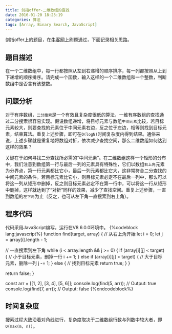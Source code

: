 ```yaml
---
title: 剑指offer-二维数组的查找
date: 2016-01-20 18:23:19
categories: 算法
tags: [Array, Binary Search, JavaScript]
---
```

剑指offer上的题目，在[牛客网](https://www.nowcoder.com/)上刷题通过，下面记录相关思路。

## 题目描述
在一个二维数组中，每一行都按照从左到右递增的顺序排序，每一列都按照从上到下递增的顺序排序。请完成一个函数，输入这样的一个二维数组和一个整数，判断数组中是否含有该整数。

## 问题分析
对于有序数组，`二分搜索`是一个有效且复杂度很低的算法，一维有序数组的查找通过二分搜索很容易实现。假设数组递增，将目标元素与数组`中间元素`比较，若目标元素较大，则要查找的元素位于中间元素右边，反之位于左边，相等则找到目标元素，结束算法。重复上述步骤，即可在`O(logN)`时间复杂度内得到结果。通俗来说，上述步骤就是重复地将数组对折，依次减少查找空间，那么二维数组如何达到这样的效果？
<!--more-->
关键在于如何寻找二分查找所必需的“中间元素”。在二维数组这样一个矩形的分布中，我们注意到数组第一行与最后一列的元素具有特殊性，它们以数组`右上角`元素为分界点，第一行元素都比它小，最后一列元素都比它大，这非常符合二分查找的中间元素的条件。若目标元素比它小，则目标元素必定不在最后一列中，那么可以将这一列从矩形中删掉，反之则目标元素必定不在第一行中，可以将这一行从矩形中删掉，这样就达到了“对折”同样的效果，减少了查找空间。重复上述步骤，一直到数组的`左下角`为止（反之，也可从左下角一直搜索到右上角）。

## 程序代码
代码采用JavaScript编写，运行在V8 6.0.0环境中。
{%codeblock lang:javascript%}
function find(target, array) {
  // 从右上角开始
  let i = 0;
  let j = array[i].length - 1;

  // 一直搜索到左下角
  while (i < array.length && j >= 0) {
    if (array[i][j] < target) {
      // 小于目标元素，删掉一行
      i += 1;
    } else if (array[i][j] > target) {
      // 大于目标元素，删除一列
      j -= 1;
    } else {
      // 找到目标元素
      return true;
    }
  }

  return false;
}

const arr = [[1, 2], [3, 4], [5, 6]];
console.log(find(5, arr));    // Output: true
console.log(find(7, arr));    // Output: false
{%endcodeblock%}

## 时间复杂度
搜索过程大致沿着对角线进行，复杂度取决于二维数组行数与列数中较大者，即`O(max(m, n))`。